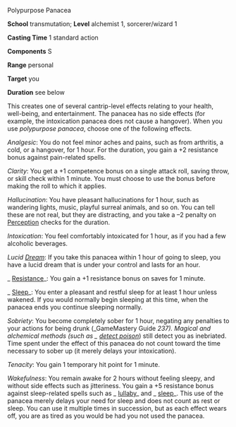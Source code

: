 Polypurpose Panacea

**School** transmutation; **Level** alchemist 1, sorcerer/wizard 1

**Casting Time** 1 standard action

**Components** S

**Range** personal

**Target** you

**Duration** see below

This creates one of several cantrip-level effects relating to your health, well-being, and entertainment. The panacea has no side effects (for example, the intoxication panacea does not cause a hangover). When you use _polypurpose panacea_, choose one of the following effects.

_Analgesic_: You do not feel minor aches and pains, such as from arthritis, a cold, or a hangover, for 1 hour. For the duration, you gain a +2 resistance bonus against pain-related spells.

_Clarity_: You get a +1 competence bonus on a single attack roll, saving throw, or skill check within 1 minute. You must choose to use the bonus before making the roll to which it applies.

_Hallucination_: You have pleasant hallucinations for 1 hour, such as wandering lights, music, playful surreal animals, and so on. You can tell these are not real, but they are distracting, and you take a –2 penalty on [Perception](/pathfinderRPG/prd/skills/perception.html#_perception) checks for the duration.

_Intoxication_: You feel comfortably intoxicated for 1 hour, as if you had a few alcoholic beverages.

_Lucid [Dream](/pathfinderRPG/prd/spells/dream.html#_dream)_: If you take this panacea within 1 hour of going to sleep, you have a lucid dream that is under your control and lasts for an hour.

_ [Resistance](/pathfinderRPG/prd/spells/resistance.html#_resistance)_: You gain a +1 resistance bonus on saves for 1 minute.

_ [Sleep](/pathfinderRPG/prd/spells/sleep.html#_sleep)_: You enter a pleasant and restful sleep for at least 1 hour unless wakened. If you would normally begin sleeping at this time, when the panacea ends you continue sleeping normally.

_Sobriety_: You become completely sober for 1 hour, negating any penalties to your actions for being drunk (_GameMastery Guide _237). Magical and alchemical methods (such as _ [detect poison](/pathfinderRPG/prd/spells/detectPoison.html#_detect-poison)_) still detect you as inebriated. Time spent under the effect of this panacea do not count toward the time necessary to sober up (it merely delays your intoxication).

_Tenacity_: You gain 1 temporary hit point for 1 minute.

_Wakefulness_: You remain awake for 2 hours without feeling sleepy, and without side effects such as jitteriness. You gain a +5 resistance bonus against sleep-related spells such as _ [lullaby](/pathfinderRPG/prd/spells/lullaby.html#_lullaby)_ and _ [sleep](/pathfinderRPG/prd/spells/sleep.html#_sleep)_. This use of the panacea merely delays your need for sleep and does not count as rest or sleep. You can use it multiple times in succession, but as each effect wears off, you are as tired as you would be had you not used the panacea.


